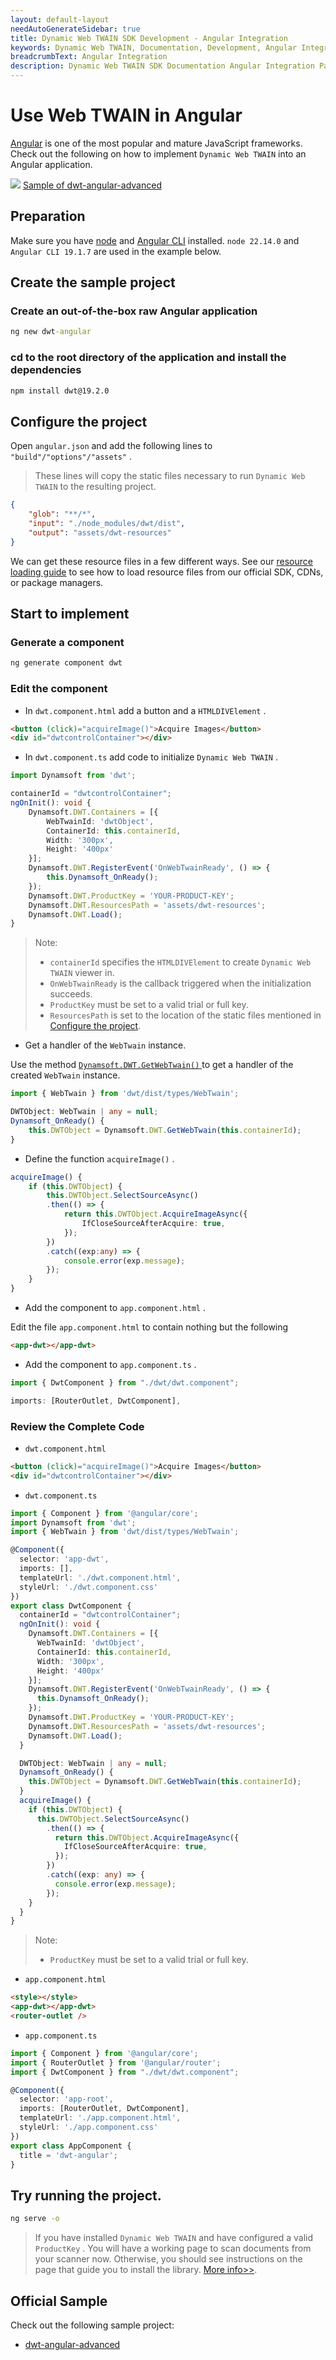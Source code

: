 ```yaml
---
layout: default-layout
needAutoGenerateSidebar: true
title: Dynamic Web TWAIN SDK Development - Angular Integration
keywords: Dynamic Web TWAIN, Documentation, Development, Angular Integration
breadcrumbText: Angular Integration
description: Dynamic Web TWAIN SDK Documentation Angular Integration Page
---
```


# Use Web TWAIN in Angular

[Angular](https://angular.io/) is one of the most popular and mature JavaScript frameworks. Check out the following on how to implement `Dynamic Web TWAIN` into an Angular application.

![](https://www.dynamsoft.com/web-twain/docs/assets/imgs/download.png) [Sample of dwt-angular-advanced](https://github.com/dynamsoft-dwt/dwt-angular-advanced)

## Preparation

Make sure you have [node](https://nodejs.org/) and [Angular CLI](https://cli.angular.io/) installed. `node 22.14.0` and `Angular CLI 19.1.7` are used in the example below.

## Create the sample project

### Create an out-of-the-box raw Angular application

``` cmd
ng new dwt-angular
```

### **cd** to the root directory of the application and install the dependencies

``` cmd
npm install dwt@19.2.0
```

## Configure the project

Open `angular.json` and add the following lines to `"build"/"options"/"assets"` .

> These lines will copy the static files necessary to run `Dynamic Web TWAIN` to the resulting project.

``` json
{
    "glob": "**/*",
    "input": "./node_modules/dwt/dist",
    "output": "assets/dwt-resources"
}
```

We can get these resource files in a few different ways. See our [resource loading guide](/_articles/general-usage/resource-loading.md) to see how to load resource files from our official SDK, CDNs, or package managers.

## Start to implement

### Generate a component

``` cmd
ng generate component dwt
```

### Edit the component

* In `dwt.component.html` add a button and a `HTMLDIVElement` .

``` html
<button (click)="acquireImage()">Acquire Images</button>
<div id="dwtcontrolContainer"></div>
```

* In `dwt.component.ts` add code to initialize `Dynamic Web TWAIN` .

``` typescript
import Dynamsoft from 'dwt';
```

``` typescript
containerId = "dwtcontrolContainer";
ngOnInit(): void {
    Dynamsoft.DWT.Containers = [{
        WebTwainId: 'dwtObject',
        ContainerId: this.containerId,
        Width: '300px',
        Height: '400px'
    }];
    Dynamsoft.DWT.RegisterEvent('OnWebTwainReady', () => {
        this.Dynamsoft_OnReady();
    });
    Dynamsoft.DWT.ProductKey = 'YOUR-PRODUCT-KEY';
    Dynamsoft.DWT.ResourcesPath = 'assets/dwt-resources';
    Dynamsoft.DWT.Load();
}
```

> Note:
> * `containerId` specifies the `HTMLDIVElement` to create `Dynamic Web TWAIN` viewer in.
> * `OnWebTwainReady` is the callback triggered when the initialization succeeds.
> * `ProductKey` must be set to a valid trial or full key.
> * `ResourcesPath` is set to the location of the static files mentioned in [Configure the project](#configure-the-project).

* Get a handler of the `WebTwain` instance.

Use the method [ `Dynamsoft.DWT.GetWebTwain()` ](/_articles/info/api/Dynamsoft_WebTwainEnv.md#getwebtwain) to get a handler of the created `WebTwain` instance.

``` typescript
import { WebTwain } from 'dwt/dist/types/WebTwain';
```

``` typescript
DWTObject: WebTwain | any = null;
Dynamsoft_OnReady() {
    this.DWTObject = Dynamsoft.DWT.GetWebTwain(this.containerId);
}
```

* Define the function `acquireImage()` .

``` typescript
acquireImage() {
    if (this.DWTObject) {
        this.DWTObject.SelectSourceAsync()
        .then(() => {
            return this.DWTObject.AcquireImageAsync({
                IfCloseSourceAfterAcquire: true,
            });
        })
        .catch((exp:any) => {
            console.error(exp.message);
        });
    }
}
```

* Add the component to `app.component.html` .

Edit the file `app.component.html` to contain nothing but the following

``` html
<app-dwt></app-dwt>
```

* Add the component to `app.component.ts` .

``` typescript
import { DwtComponent } from "./dwt/dwt.component";
```

``` typescript
imports: [RouterOutlet, DwtComponent],
```

### Review the Complete Code

* `dwt.component.html`

``` html
<button (click)="acquireImage()">Acquire Images</button>
<div id="dwtcontrolContainer"></div>
```

*  `dwt.component.ts`

``` typescript
import { Component } from '@angular/core';
import Dynamsoft from 'dwt';
import { WebTwain } from 'dwt/dist/types/WebTwain';

@Component({
  selector: 'app-dwt',
  imports: [],
  templateUrl: './dwt.component.html',
  styleUrl: './dwt.component.css'
})
export class DwtComponent {
  containerId = "dwtcontrolContainer";
  ngOnInit(): void {
    Dynamsoft.DWT.Containers = [{
      WebTwainId: 'dwtObject',
      ContainerId: this.containerId,
      Width: '300px',
      Height: '400px'
    }];
    Dynamsoft.DWT.RegisterEvent('OnWebTwainReady', () => {
      this.Dynamsoft_OnReady();
    });
    Dynamsoft.DWT.ProductKey = 'YOUR-PRODUCT-KEY';
    Dynamsoft.DWT.ResourcesPath = 'assets/dwt-resources';
    Dynamsoft.DWT.Load();
  }

  DWTObject: WebTwain | any = null;
  Dynamsoft_OnReady() {
    this.DWTObject = Dynamsoft.DWT.GetWebTwain(this.containerId);
  }
  acquireImage() {
    if (this.DWTObject) {
      this.DWTObject.SelectSourceAsync()
        .then(() => {
          return this.DWTObject.AcquireImageAsync({
            IfCloseSourceAfterAcquire: true,
          });
        })
        .catch((exp: any) => {
          console.error(exp.message);
        });
    }
  }
}
```
> Note:
> * `ProductKey` must be set to a valid trial or full key.

*  `app.component.html` 

``` html
<style></style>
<app-dwt></app-dwt>
<router-outlet />
```

*  `app.component.ts` 

``` typescript
import { Component } from '@angular/core';
import { RouterOutlet } from '@angular/router';
import { DwtComponent } from "./dwt/dwt.component";

@Component({
  selector: 'app-root',
  imports: [RouterOutlet, DwtComponent],
  templateUrl: './app.component.html',
  styleUrl: './app.component.css'
})
export class AppComponent {
  title = 'dwt-angular';
}
```

## Try running the project.

``` cmd
ng serve -o
```

> If you have installed `Dynamic Web TWAIN` and have configured a valid `ProductKey` . You will have a working page to scan documents from your scanner now. Otherwise, you should see instructions on the page that guide you to install the library. [More info>>](/_articles/general-usage/initialization.md#installation-of-the-dynamsoft-service).

## Official Sample

Check out the following sample project:

* [dwt-angular-advanced](https://github.com/dynamsoft-dwt/dwt-angular-advanced)
